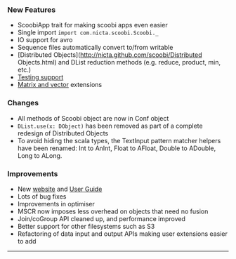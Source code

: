 ### New Features

 * ScoobiApp trait for making scoobi apps even easier 
 * Single import `import com.nicta.scoobi.Scoobi._`
 * IO support for avro
 * Sequence files automatically convert to/from writable
 * [Distributed Objects](http://nicta.github.com/scoobi/Distributed Objects.html) and DList reduction methods (e.g. reduce, product, min, etc.)
 * [Testing support](http://nicta.github.com/scoobi/guide/Testing%20guide.html#Testing+guide)
 * [Matrix and vector](http://nicta.github.com/scoobi/guide/Extensions.html) extensions


### Changes

 * All methods of Scoobi object are now in Conf object
 * `DList.use(x: DObject)` has been removed as part of a complete redesign of Distributed Objects
 * To avoid hiding the scala types, the TextInput pattern matcher helpers have been renamed: Int to AnInt, Float to AFloat, Double to ADouble, Long to ALong.

### Improvements

 * New [website](http://nicta.github.com/scoobi) and [User Guide](http://nicta.github.com/scoobi/guide/User%20Guide.html#User+Guide)
 * Lots of bug fixes
 * Improvements in optimiser
 * MSCR now imposes less overhead on objects that need no fusion
 * Join/coGroup API cleaned up, and performance improved
 * Better support for other filesystems such as S3
 * Refactoring of data input and output APIs making user extensions easier to add

------ 
